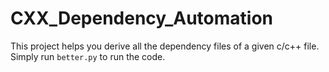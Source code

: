 # CXX_Dependency_Automation
This project helps you derive all the dependency files of a given c/c++ file. 
Simply run `better.py` to run the code. 
